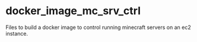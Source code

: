 # docker_image_mc_srv_ctrl
Files to build a docker image to control running minecraft servers on an ec2 instance.
